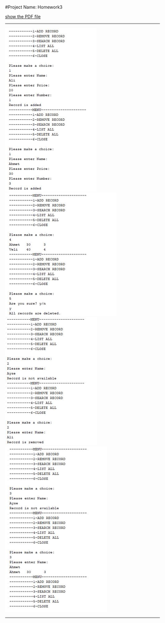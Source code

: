 #Project Name: Homework3

[show the PDF file](https://github.com/cgtykarasu/BIM102_Assignment3/blob/bf9e8c9130e9e9ea642b7abfd66e03dd12de2e96/Hw3.pdf "PDF")


---

![AddRecord](AddRecord.jpg)<br />
![ListRecordandDeleteAll](ListRecordandDeleteAll.jpg)<br />
![RemoveRecord](RemoveRecord.jpg)<br />
![SearchRecord](SearchRecord.jpg)

---
